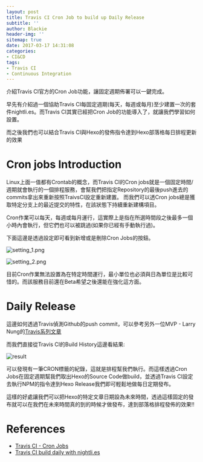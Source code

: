 ```yaml
---
layout: post
title: Travis CI Cron Job to build up Daily Release
subtitle: ''
author: Blackie
header-img: ''
sitemap: true
date: 2017-03-17 14:31:08
categories:
- CI&CD
tags:
- Travis CI
- Continuous Integration
---
```


介紹Travis CI官方的Cron Job功能，讓固定週期佈署可以一鍵完成。

<!-- More -->

早先有介紹過一個協助Travis CI每固定週期(每天，每週或每月)至少建置一次的套件nightli.es。而Travis CI其實已經把Cron Job的功能導入了，就讓我們學習如何設置。

而之後我們也可以結合Travis CI與Hexo的發佈指令達到Hexo部落格每日排程更新的效果

# Cron jobs Introduction #

Linux上面一值都有Crontab的概念，而Travis CI的Cron jobs就是一個固定時間/週期就會執行的一個排程服務，會幫我們把指定Repository的最後push進去的commits拿出來重新按照TraivsCI設定重新建置。 而我們可以透Cron jobs總是獲取特定分支上的最近提交的特性，在該狀態下持續重新建構項目。

Cron作業可以每天，每週或每月運行，這實際上是指在所選時間段之後最多一個小時內會執行，但它們也可以被跳過(如果你已經有手動執行過)。 

下面這邊是透過設定即可看到新增或是刪除Cron Jobs的按鈕。

![setting_1.png](setting_1.png)

![setting_2.png](setting_2.png)

目前Cron作業無法設置為在特定時間運行，最小單位也必須與日為單位是比較可惜的。而該服務目前還在Beta希望之後還能在強化這方面。


# Daily Release #

這邊如何透過Travis偵測Github的push commit，可以參考另外一位MVP - Larry Nung的[Travis系列文章](http://larrynung.github.io/tags/Travis/)

而我們直接從Travis CI的Build History這邊看結果:

![result](result.png)

可以發現有一筆CRON標籤的紀錄，這就是排程幫我們執行。而這樣透過Cron Jobs在固定週期幫我們取出Hexo的Source Code做build，並透過Travis CI設定去執行NPM的指令達到Hexo Release我們即可輕鬆地做每日定期發布。

這樣的好處讓我們可以把Hexo的特定文章日期設為未來時間，透過這樣固定的發布就可以在我們在未來時間真的到的時候才做發布，達到部落格排程發佈的效果!!

# References #
- [Travis CI - Cron Jobs](https://docs.travis-ci.com/user/cron-jobs/)
- [Travis CI build daily with nightli.es](https://blackie1019.github.io/2016/08/19/Travis-CI-build-daily-with-nightli-es/)